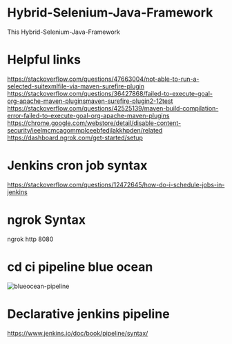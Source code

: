 # Hybrid-Selenium-Java-Framework
This Hybrid-Selenium-Java-Framework
# Helpful links
https://stackoverflow.com/questions/47663004/not-able-to-run-a-selected-suitexmlfile-via-maven-surefire-plugin<br />
https://stackoverflow.com/questions/36427868/failed-to-execute-goal-org-apache-maven-pluginsmaven-surefire-plugin2-12test<br />
https://stackoverflow.com/questions/42525139/maven-build-compilation-error-failed-to-execute-goal-org-apache-maven-plugins<br />
https://chrome.google.com/webstore/detail/disable-content-security/ieelmcmcagommplceebfedjlakkhpden/related<br />
https://dashboard.ngrok.com/get-started/setup<br />
# Jenkins cron job syntax
https://stackoverflow.com/questions/12472645/how-do-i-schedule-jobs-in-jenkins<br />
# ngrok Syntax
ngrok http 8080<br />
# cd ci pipeline blue ocean
![blueocean-pipeline](https://github.com/Shalu-SS/Hybrid-Selenium-Java-Framework/assets/30138245/9bcb3e6d-cdd4-4e95-a447-3db434a34670)
# Declarative jenkins pipeline
https://www.jenkins.io/doc/book/pipeline/syntax/

